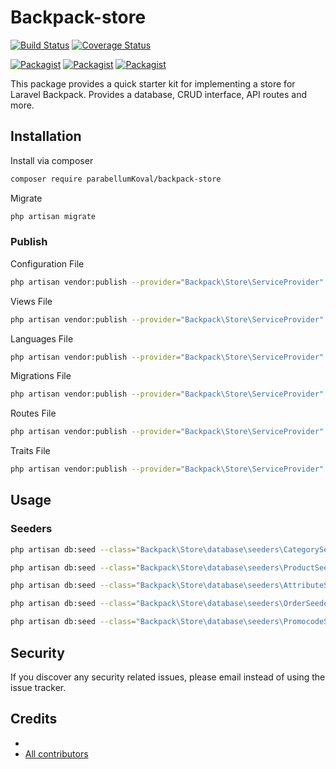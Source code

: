 # Backpack-store

[![Build Status](https://travis-ci.org/parabellumKoval/backpack-store.svg?branch=master)](https://travis-ci.org/parabellumKoval/backpack-store)
[![Coverage Status](https://coveralls.io/repos/github/parabellumKoval/backpack-store/badge.svg?branch=master)](https://coveralls.io/github/parabellumKoval/backpack-store?branch=master)

[![Packagist](https://img.shields.io/packagist/v/parabellumKoval/backpack-store.svg)](https://packagist.org/packages/parabellumKoval/backpack-store)
[![Packagist](https://poser.pugx.org/parabellumKoval/backpack-store/d/total.svg)](https://packagist.org/packages/parabellumKoval/backpack-store)
[![Packagist](https://img.shields.io/packagist/l/parabellumKoval/backpack-store.svg)](https://packagist.org/packages/parabellumKoval/backpack-store)

This package provides a quick starter kit for implementing a store for Laravel Backpack. Provides a database, CRUD interface, API routes and more.

## Installation

Install via composer
```bash
composer require parabellumKoval/backpack-store
```

Migrate
```bash
php artisan migrate
```

### Publish

Configuration File
```bash
php artisan vendor:publish --provider="Backpack\Store\ServiceProvider" --tag="config"
```

Views File
```bash
php artisan vendor:publish --provider="Backpack\Store\ServiceProvider" --tag="views"
```

Languages File
```bash
php artisan vendor:publish --provider="Backpack\Store\ServiceProvider" --tag="langs"
```

Migrations File
```bash
php artisan vendor:publish --provider="Backpack\Store\ServiceProvider" --tag="migrations"
```

Routes File
```bash
php artisan vendor:publish --provider="Backpack\Store\ServiceProvider" --tag="routes"
```

Traits File
```bash
php artisan vendor:publish --provider="Backpack\Store\ServiceProvider" --tag="traits"
```

## Usage

### Seeders
```bash
php artisan db:seed --class="Backpack\Store\database\seeders\CategorySeeder"
```

```bash
php artisan db:seed --class="Backpack\Store\database\seeders\ProductSeeder"
```

```bash
php artisan db:seed --class="Backpack\Store\database\seeders\AttributeSeeder"
```

```bash
php artisan db:seed --class="Backpack\Store\database\seeders\OrderSeeder"
```

```bash
php artisan db:seed --class="Backpack\Store\database\seeders\PromocodeSeeder"
```

## Security

If you discover any security related issues, please email 
instead of using the issue tracker.

## Credits

- [](https://github.com/parabellumKoval/backpack-store)
- [All contributors](https://github.com/parabellumKoval/backpack-store/graphs/contributors)

